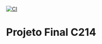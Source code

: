[![CI](https://github.com/isadorabello/ProjetoFinal/actions/workflows/dart.yml/badge.svg)](https://github.com/isadorabello/ProjetoFinal/actions/workflows/dart.yml)


# Projeto Final C214
